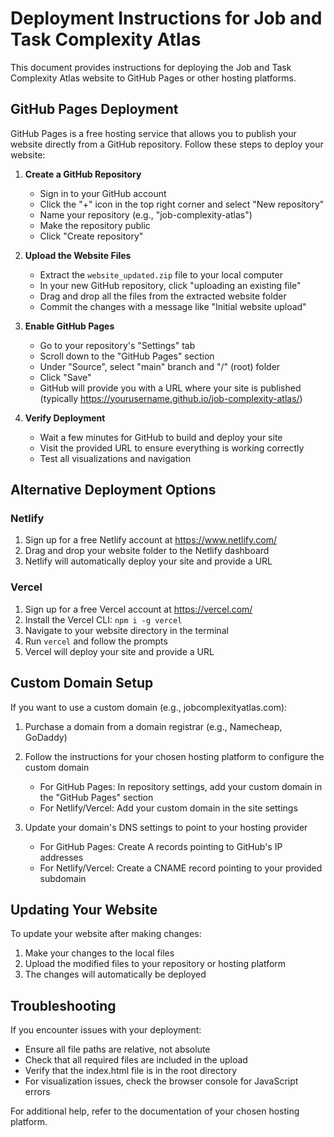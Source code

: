# Deployment Instructions for Job and Task Complexity Atlas

This document provides instructions for deploying the Job and Task Complexity Atlas website to GitHub Pages or other hosting platforms.

## GitHub Pages Deployment

GitHub Pages is a free hosting service that allows you to publish your website directly from a GitHub repository. Follow these steps to deploy your website:

1. **Create a GitHub Repository**
   - Sign in to your GitHub account
   - Click the "+" icon in the top right corner and select "New repository"
   - Name your repository (e.g., "job-complexity-atlas")
   - Make the repository public
   - Click "Create repository"

2. **Upload the Website Files**
   - Extract the `website_updated.zip` file to your local computer
   - In your new GitHub repository, click "uploading an existing file"
   - Drag and drop all the files from the extracted website folder
   - Commit the changes with a message like "Initial website upload"

3. **Enable GitHub Pages**
   - Go to your repository's "Settings" tab
   - Scroll down to the "GitHub Pages" section
   - Under "Source", select "main" branch and "/" (root) folder
   - Click "Save"
   - GitHub will provide you with a URL where your site is published (typically https://yourusername.github.io/job-complexity-atlas/)

4. **Verify Deployment**
   - Wait a few minutes for GitHub to build and deploy your site
   - Visit the provided URL to ensure everything is working correctly
   - Test all visualizations and navigation

## Alternative Deployment Options

### Netlify

1. Sign up for a free Netlify account at https://www.netlify.com/
2. Drag and drop your website folder to the Netlify dashboard
3. Netlify will automatically deploy your site and provide a URL

### Vercel

1. Sign up for a free Vercel account at https://vercel.com/
2. Install the Vercel CLI: `npm i -g vercel`
3. Navigate to your website directory in the terminal
4. Run `vercel` and follow the prompts
5. Vercel will deploy your site and provide a URL

## Custom Domain Setup

If you want to use a custom domain (e.g., jobcomplexityatlas.com):

1. Purchase a domain from a domain registrar (e.g., Namecheap, GoDaddy)
2. Follow the instructions for your chosen hosting platform to configure the custom domain
   - For GitHub Pages: In repository settings, add your custom domain in the "GitHub Pages" section
   - For Netlify/Vercel: Add your custom domain in the site settings

3. Update your domain's DNS settings to point to your hosting provider
   - For GitHub Pages: Create A records pointing to GitHub's IP addresses
   - For Netlify/Vercel: Create a CNAME record pointing to your provided subdomain

## Updating Your Website

To update your website after making changes:

1. Make your changes to the local files
2. Upload the modified files to your repository or hosting platform
3. The changes will automatically be deployed

## Troubleshooting

If you encounter issues with your deployment:

- Ensure all file paths are relative, not absolute
- Check that all required files are included in the upload
- Verify that the index.html file is in the root directory
- For visualization issues, check the browser console for JavaScript errors

For additional help, refer to the documentation of your chosen hosting platform.
